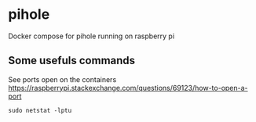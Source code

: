 # pihole

Docker compose for pihole running on raspberry pi

## Some usefuls commands

See ports open on the containers
<https://raspberrypi.stackexchange.com/questions/69123/how-to-open-a-port>

```
sudo netstat -lptu
```
